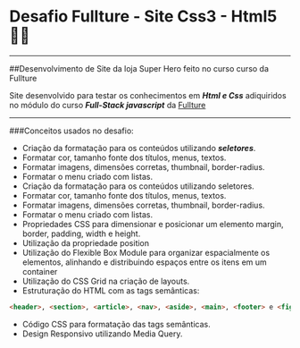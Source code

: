# Desafio Fullture - Site Css3 - Html5 🚀🚀

---
##Desenvolvimento de Site da loja Super Hero feito no curso curso da Fullture

Site desenvolvido para testar os conhecimentos em _**Html e Css**_ adiquiridos no 
módulo do curso _**Full-Stack javascript**_ da [Fullture](https://www.fullture.com/dev-full-stack/ "link para o site da fullture")  

---

###Conceitos usados no desafio:



- Criação da formatação para os conteúdos utilizando _**seletores**_.
- Formatar cor, tamanho fonte dos títulos, menus, textos.
- Formatar imagens, dimensões corretas, thumbnail, border-radius. 
- Formatar o menu criado com listas.
- Criação da formatação para os conteúdos utilizando seletores.
- Formatar cor, tamanho fonte dos títulos, menus, textos.
- Formatar imagens, dimensões corretas, thumbnail, border-radius.
- Formatar o menu criado com listas.
- Propriedades CSS para dimensionar e posicionar um elemento margin, border, padding, width e height.
- Utilização da propriedade position 
- Utilização do Flexible Box Module para organizar espacialmente os elementos, alinhando e distribuindo espaços 
entre os itens em um container
- Utilização do CSS Grid na criação de layouts. 
- Estruturação do HTML com as tags semânticas: 
```html
<header>, <section>, <article>, <nav>, <aside>, <main>, <footer> e <figure>.
```
- Código CSS para formatação das tags semânticas. 
- Design Responsivo utilizando Media Query.


